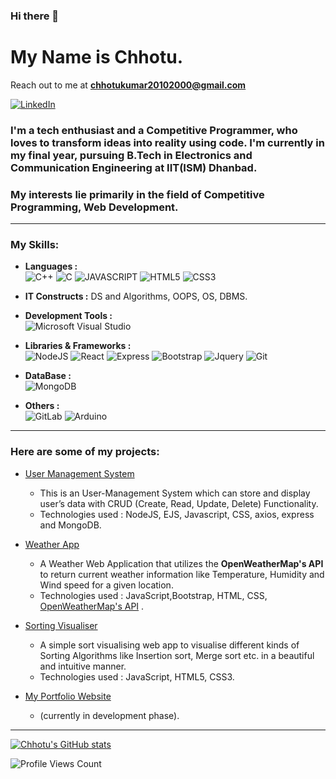 ### Hi there 👋                                                                                                    
#  My Name is Chhotu.
Reach out to me at **[chhotukumar20102000@gmail.com](chhotukumar20102000@gmail.com)**
<!-- [![Portfolio](https://img.shields.io/website?label=Portfolio&style=for-the-badge&url=https%3A%2F%2Fchhotu.github.io/portfolio)](https://chhotu.github.io/portfolio) -->
[![LinkedIn](https://img.shields.io/badge/LinkedIn-0077B5?style=for-the-badge&logo=linkedin&logoColor=white)](https://www.linkedin.com/in/chhotu-10a1421b4/)
<!-- # Hi, I’m Chhotu ([Portfolio](https://chhotu05.github.io/portfolio/)) -->
### I'm a tech enthusiast and a Competitive Programmer, who loves to transform ideas into reality using code. I'm currently in my final year, pursuing B.Tech in Electronics and Communication Engineering at IIT(ISM) Dhanbad.
### My interests lie primarily in the field of Competitive Programming, Web Development.
---
### My Skills:
- **Languages :** <br>
     ![C++](https://img.shields.io/badge/C%2B%2B-00599C?style=for-the-badge&logo=c%2B%2B&logoColor=white) 
     ![C](https://img.shields.io/badge/C-00599C?style=for-the-badge&logo=c&logoColor=white)
    ![JAVASCRIPT](https://img.shields.io/badge/JavaScript-F7DF1E?style=for-the-badge&logo=javascript&logoColor=black)
    ![HTML5](https://img.shields.io/badge/HTML5-E34F26?style=for-the-badge&logo=html5&logoColor=white)
    ![CSS3](https://img.shields.io/badge/CSS3-1572B6?style=for-the-badge&logo=css3&logoColor=white)
- **IT Constructs :** DS and Algorithms, OOPS, OS, DBMS.
- **Development Tools :** <br> ![Microsoft Visual Studio](https://img.shields.io/badge/Visual_Studio_Code-0078D4?style=for-the-badge&logo=visual%20studio%20code&logoColor=white)
- **Libraries & Frameworks :** <br> 
          ![NodeJS](https://img.shields.io/badge/Node.js-339933?style=for-the-badge&logo=nodedotjs&logoColor=white)
          ![React](https://img.shields.io/badge/React-20232A?style=for-the-badge&logo=react&logoColor=61DAFB)
          ![Express](https://img.shields.io/badge/express.js-%23404d59.svg?style=for-the-badge&logo=express&logoColor=%2361DAFB)
          ![Bootstrap](https://img.shields.io/badge/Bootstrap-563D7C?style=for-the-badge&logo=bootstrap&logoColor=white)
           ![Jquery](https://img.shields.io/badge/jQuery-0769AD?style=for-the-badge&logo=jquery&logoColor=white)
           ![Git](https://img.shields.io/badge/Git-F05032?style=for-the-badge&logo=git&logoColor=white)
          
- **DataBase :** <br>
                         ![MongoDB](https://img.shields.io/badge/MongoDB-%234ea94b.svg?style=for-the-badge&logo=mongodb&logoColor=white)
- **Others :** <br> 
       ![GitLab](https://img.shields.io/badge/GitLab-330F63?style=for-the-badge&logo=gitlab&logoColor=white)
       ![Arduino](https://img.shields.io/badge/Arduino_IDE-00979D?style=for-the-badge&logo=arduino&logoColor=white)
---     
       
### Here are some of my projects:

 - [User Management System](https://github.com/chhotu05/user-system)
    * This is an User-Management System which can store and display user’s data with CRUD (Create, Read, Update, Delete) Functionality.
    * Technologies used :  NodeJS, EJS, Javascript, CSS, axios, express and MongoDB.

 - [Weather App](https://chhotu05.github.io/weather-app/)
    * A Weather Web Application that utilizes the **OpenWeatherMap's API** to return current weather information
like Temperature, Humidity and Wind speed for a given location.
    * Technologies used : JavaScript,Bootstrap, HTML, CSS, [OpenWeatherMap's API](https://openweathermap.org/api) .
 - [Sorting Visualiser](https://chhotu05.github.io/sorting-visualiser/)
      * A simple sort visualising web app to visualise different kinds of Sorting Algorithms like Insertion sort, Merge
sort etc. in a beautiful and intuitive manner.
      * Technologies used : JavaScript, HTML5, CSS3.
 - [My Portfolio Website](https://chhotu05.github.io/portfolio/)
   * (currently in development phase).
 
---

  [![Chhotu's GitHub stats](https://github-readme-stats.vercel.app/api?username=chhotu05&count_private=true&show_icons=true&include_all_commits=true&theme=radical)](https://github.com/chhotu05/github-readme-stats)


<!-- 
[![Top Langs](https://github-readme-stats.vercel.app/api/top-langs/?username=chhotu05&theme=radical)](https://github.com/chhotu05/github-readme-stats)
 -->
 
 ![Profile Views Count](https://komarev.com/ghpvc/?username=chhotu05&style=flat-square&color=brightgreen)

<!---
chhotu05/chhotu05 is a ✨ special ✨ repository because its `README.md` (this file) appears on your GitHub profile.
You can click the Preview link to take a look at your changes.
--->
